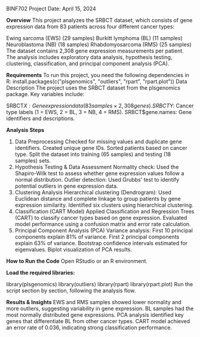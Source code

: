 BINF702 Project
Date: April 15, 2024

**Overview**
This project analyzes the SRBCT dataset, which consists of gene expression data from 83 patients across four different cancer types:

Ewing sarcoma (EWS) (29 samples)
Burkitt lymphoma (BL) (11 samples)
Neuroblastoma (NB) (18 samples)
Rhabdomyosarcoma (RMS) (25 samples)
The dataset contains 2,308 gene expression measurements per patient. The analysis includes exploratory data analysis, hypothesis testing, clustering, classification, and principal component analysis (PCA).

**Requirements**
To run this project, you need the following dependencies in R:
install.packages(c("plsgenomics", "outliers", "rpart", "rpart.plot"))
Data Description
The project uses the SRBCT dataset from the plsgenomics package. Key variables include:

SRBCT$X: Gene expression data (83 samples × 2,308 genes).
SRBCT$Y: Cancer type labels (1 = EWS, 2 = BL, 3 = NB, 4 = RMS).
SRBCT$gene.names: Gene identifiers and descriptions.

**Analysis Steps**
1. Data Preprocessing
Checked for missing values and duplicate gene identifiers.
Created unique gene IDs.
Sorted patients based on cancer type.
Split the dataset into training (65 samples) and testing (18 samples) sets.
2. Hypothesis Testing & Data Assessment
Normality check: Used the Shapiro-Wilk test to assess whether gene expression values follow a normal distribution.
Outlier detection: Used Grubbs' test to identify potential outliers in gene expression data.
3. Clustering Analysis
Hierarchical clustering (Dendrogram): Used Euclidean distance and complete linkage to group patients by gene expression similarity.
Identified six clusters using hierarchical clustering.
4. Classification (CART Model)
Applied Classification and Regression Trees (CART) to classify cancer types based on gene expression.
Evaluated model performance using a confusion matrix and error rate calculation.
5. Principal Component Analysis (PCA)
Variance analysis:
First 10 principal components explain 81% of variance.
First 2 principal components explain 63% of variance.
Bootstrap confidence intervals estimated for eigenvalues.
Biplot visualization of PCA results.

**How to Run the Code**
Open RStudio or an R environment.

**Load the required libraries:**

library(plsgenomics)
library(outliers)
library(rpart)
library(rpart.plot)
Run the script section by section, following the analysis flow.

**Results & Insights**
EWS and RMS samples showed lower normality and more outliers, suggesting variability in gene expression.
BL samples had the most normally distributed gene expressions.
PCA analysis identified key genes that differentiate BL from other cancer types.
CART model achieved an error rate of 0.036, indicating strong classification performance.
